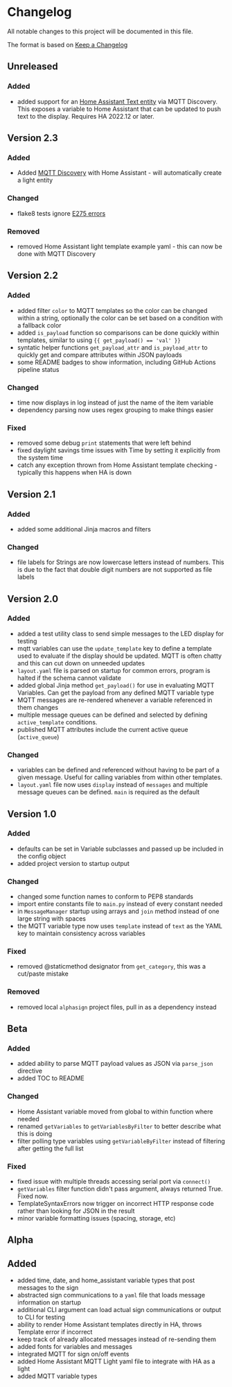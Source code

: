 # Changelog

All notable changes to this project will be documented in this file.

The format is based on [Keep a Changelog](https://keepachangelog.com/en/1.0.0/)

## Unreleased

### Added

- added support for an [Home Assistant Text entity](https://www.home-assistant.io/integrations/text/) via MQTT Discovery. This exposes a variable to Home Assistant that can be updated to push text to the display. Requires HA 2022.12 or later.

## Version 2.3

### Added

- Added [MQTT Discovery](https://www.home-assistant.io/docs/mqtt/discovery/) with Home Assistant - will automatically create a light entity

### Changed

- flake8 tests ignore [E275 errors](https://www.flake8rules.com/rules/E275.html)

### Removed

- removed Home Assistant light template example yaml - this can now be done with MQTT Discovery

## Version 2.2

### Added

- added filter `color` to MQTT templates so the color can be changed within a string, optionally the color can be set based on a condition with a fallback color
- added `is_payload` function so comparisons can be done quickly within templates, similar to using `{{ get_payload() == 'val' }}`
- syntatic helper functions `get_payload_attr` and `is_payload_attr` to quickly get and compare attributes within JSON payloads
- some README badges to show information, including GitHub Actions pipeline status

### Changed

- time now displays in log instead of just the name of the item variable
- dependency parsing now uses regex grouping to make things easier

### Fixed

- removed some debug `print` statements that were left behind
- fixed daylight savings time issues with Time by setting it explicitly from the system time
- catch any exception thrown from Home Assistant template checking - typically this happens when HA is down

## Version 2.1

### Added

- added some additional Jinja macros and filters

### Changed

- file labels for Strings are now lowercase letters instead of numbers. This is due to the fact that double digit numbers are not supported as file labels

## Version 2.0

### Added

- added a test utility class to send simple messages to the LED display for testing
- mqtt variables can use the `update_template` key to define a template used to evaluate if the display should be updated. MQTT is often chatty and this can cut down on unneeded updates
- `layout.yaml` file is parsed on startup for common errors, program is halted if the schema cannot validate
- added global Jinja method `get_payload()` for use in evaluating MQTT Variables. Can get the payload from any defined MQTT variable type
- MQTT messages are re-rendered whenever a variable referenced in them changes
- multiple message queues can be defined and selected by defining `active_template` conditions.
- published MQTT attributes include the current active queue (`active_queue`)

### Changed

- variables can be defined and referenced without having to be part of a given message. Useful for calling variables from within other templates.
- `layout.yaml` file now uses `display` instead of `messages` and multiple message queues can be defined. `main` is required as the default

## Version 1.0

### Added

- defaults can be set in Variable subclasses and passed up be included in the config object
- added project version to startup output

### Changed

- changed some function names to conform to PEP8 standards
- import entire constants file to `main.py` instead of every constant needed
- in `MessageManager` startup using arrays and `join` method instead of one large string with spaces
- the MQTT variable type now uses `template` instead of `text` as the YAML key to maintain consistency across variables

### Fixed

- removed @staticmethod designator from `get_category`, this was a cut/paste mistake

### Removed

- removed local `alphasign` project files, pull in as a dependency instead

## Beta

### Added

- added ability to parse MQTT payload values as JSON via `parse_json` directive
- added TOC to README

### Changed

- Home Assistant variable moved from global to within function where needed
- renamed `getVariables` to `getVariablesByFilter` to better describe what this is doing
- filter polling type variables using `getVariableByFilter` instead of filtering after getting the full list

### Fixed

- fixed issue with multiple threads accessing serial port via `connect()`
- `getVariables` filter function didn't pass argument, always returned True. Fixed now.
- TemplateSyntaxErrors now trigger on incorrect HTTP response code rather than looking for JSON in the result
- minor variable formatting issues (spacing, storage, etc)

## Alpha

## Added

- added time, date, and home_assistant variable types that post messages to the sign
- abstracted sign communications to a `yaml` file that loads message information on startup
- additional CLI argument can load actual sign communications or output to CLI for testing
- ability to render Home Assistant templates directly in HA, throws Template error if incorrect
- keep track of already allocated messages instead of re-sending them
- added fonts for variables and messages
- integrated MQTT for sign on/off events
- added Home Assistant MQTT Light yaml file to integrate with HA as a light
- added MQTT variable types
